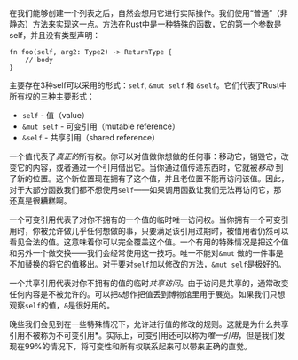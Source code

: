 在我们能够创建一个列表之后，自然会想用它进行实际操作。我们使用“普通”（非静态）方法来实现这一点。方法在Rust中是一种特殊的函数，它的第一个参数是self，并且没有类型声明：

```rust,ignore
fn foo(self, arg2: Type2) -> ReturnType {
    // body
}
```

主要存在3种self可以采用的形式：`self`, `&mut self` 和 `&self`。它们代表了Rust中所有权的三种主要形式：

- `self` - 值（value）
- `&mut self` - 可变引用（mutable reference）
- `&self` - 共享引用（shared reference）

一个值代表了*真正的*所有权。你可以对值做你想做的任何事：移动它，销毁它，改变它的内容，或者通过一个引用借出它。当你通过值传递东西时，它就被*移动*
到了新的位置。这个新位置现在拥有了这个值，并且老位置不能再访问该值。因此，对于大部分函数我们都不想使用`self`——如果调用函数让我们无法再访问它，那还真是很糟糕啊。

一个可变引用代表了对你不拥有的一个值的临时唯一访问权。当你拥有一个可变引用时，你被允许做几乎任何想做的事，只要满足该引用过期时，被借用者仍然可以看见合法的值。这意味着你可以完全覆盖这个值。一个有用的特殊情况是把这个值和另外一个做交换——我们会经常使用这一技巧。唯一不能对`&mut`
做的一件事是不加替换的将它的值移出。对于要对`self`加以修改的方法，`&mut self`是极好的。

一个共享引用代表对你不拥有的值的临时*共享访问*。由于访问是共享的，通常改变任何内容是不被允许的。可以把`&`想作把值丢到博物馆里用于展览。如果我们只想观察`self`的值，`&`是很好用的。

晚些我们会见到在一些特殊情况下，允许进行值的修改的规则。这就是为什么共享引用不被称为不可变引用*。实际上，可变引用还可以称为*唯一引用*，但是我们发现在99%的情况下，将可变性和所有权联系起来可以带来正确的直觉。